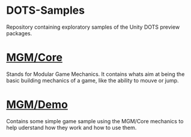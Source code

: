 # DOTS-Samples
Repository containing exploratory samples of the Unity DOTS preview packages.

# [MGM/Core](./MGM/Assets/MGM/Core)
Stands for Modular Game Mechanics. It contains whats aim at being the basic building mechanics of a game, like the ability to mouve or jump.

# [MGM/Demo](./MGM/Assets/MGM/Demo)
Contains some simple game sample using the MGM/Core mechanics to help uderstand how they work and how to use them.
